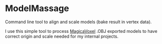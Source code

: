 # ModelMassage
Command line tool to align and scale models (bake result in vertex data).

I use this simple tool to process [MagicaVoxel](https://ephtracy.github.io/) .OBJ exported models to have correct origin and scale needed for my internal projects.
